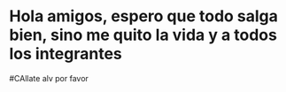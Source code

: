 # Hola amigos, espero que todo salga bien, sino me quito la vida y a todos los integrantes
#CAllate alv por favor